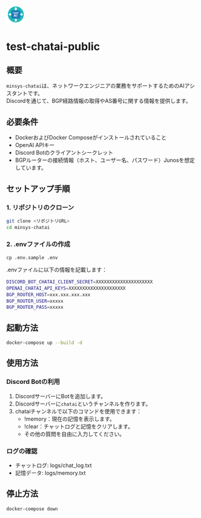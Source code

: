 <img src="images/minsys_chatai.png" width="10%">

# test-chatai-public

## 概要
`minsys-chatai`は、ネットワークエンジニアの業務をサポートするためのAIアシスタントです。  
Discordを通じて、BGP経路情報の取得やAS番号に関する情報を提供します。


## 必要条件
- DockerおよびDocker Composeがインストールされていること
- OpenAI APIキー
- Discord Botのクライアントシークレット
- BGPルーターの接続情報（ホスト、ユーザー名、パスワード）Junosを想定しています。


## セットアップ手順

### 1. リポジトリのクローン
```bash
git clone <リポジトリURL>
cd minsys-chatai
```

### 2. .envファイルの作成
```
cp .env.sample .env
```

.envファイルに以下の情報を記載します：
```bash
DISCORD_BOT_CHATAI_CLIENT_SECRET=XXXXXXXXXXXXXXXXXXXXX
OPENAI_CHATAI_API_KEYS=XXXXXXXXXXXXXXXXXXXXX
BGP_ROUTER_HOST=xxx.xxx.xxx.xxx
BGP_ROUTER_USER=xxxxx
BGP_ROUTER_PASS=xxxxx
```

## 起動方法
```bash
docker-compose up --build -d
```

## 使用方法
### Discord Botの利用
1. DiscordサーバーにBotを追加します。
2. Discordサーバーに`chatai`というチャンネルを作ります。
3. chataiチャンネルで以下のコマンドを使用できます：
    - !memory：現在の記憶を表示します。
    - !clear：チャットログと記憶をクリアします。
    - その他の質問を自由に入力してください。

### ログの確認
- チャットログ: logs/chat_log.txt
- 記憶データ: logs/memory.txt

## 停止方法
```bash
docker-compose down
```